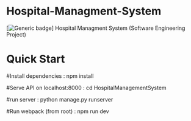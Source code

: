 # Hospital-Managment-System
[![Generic badge](https://img.shields.io/badge/Django-Version-3.00-green.svg)]
Hospital Managment System (Software Engineering Project)


# Quick Start

#Install dependencies : 
npm install

#Serve API on localhost:8000 : 
cd HospitalManagementSystem

#run server : 
python manage.py runserver

#Run webpack (from root) : 
npm run dev
